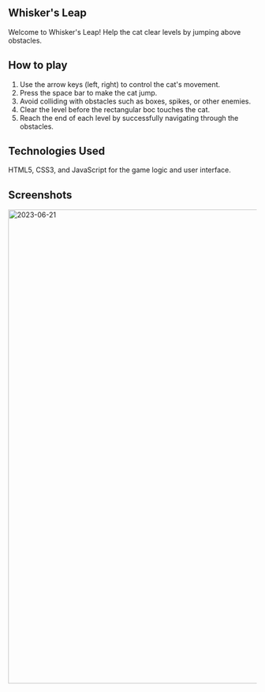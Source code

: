 ## Whisker's Leap
Welcome to Whisker's Leap! Help the cat clear levels by jumping above obstacles.

## How to play
1. Use the arrow keys (left, right) to control the cat's movement.
2. Press the space bar to make the cat jump.
3. Avoid colliding with obstacles such as boxes, spikes, or other enemies.
4. Clear the level before the rectangular boc touches the cat.
5. Reach the end of each level by successfully navigating through the obstacles.

## Technologies Used
HTML5, CSS3, and JavaScript for the game logic and user interface.

## Screenshots

<img width="960" alt="2023-06-21" src="https://github.com/VSatwika/GameSphere/assets/112561024/07a1ccc5-9039-4a0f-9799-0ebaf346dba9">
